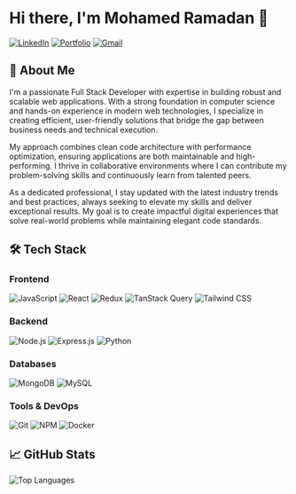 # Hi there, I'm Mohamed Ramadan 👋

[![LinkedIn](https://img.shields.io/badge/LinkedIn-0077B5?style=for-the-badge&logo=linkedin&logoColor=white)](https://www.linkedin.com/in/mohamed-ramadan-25a560217/)
[![Portfolio](https://img.shields.io/badge/Portfolio-%23000000.svg?style=for-the-badge&logo=firefox&logoColor=#FF7139)](https://mrportfolio-green.vercel.app/)
[![Gmail](https://img.shields.io/badge/Gmail-D14836?style=for-the-badge&logo=gmail&logoColor=white)](mailto:muhamedramadan2002@gmail.com)

## 🚀 About Me

I'm a passionate Full Stack Developer with expertise in building robust and scalable web applications. With a strong foundation in computer science and hands-on experience in modern web technologies, I specialize in creating efficient, user-friendly solutions that bridge the gap between business needs and technical execution.

My approach combines clean code architecture with performance optimization, ensuring applications are both maintainable and high-performing. I thrive in collaborative environments where I can contribute my problem-solving skills and continuously learn from talented peers.

As a dedicated professional, I stay updated with the latest industry trends and best practices, always seeking to elevate my skills and deliver exceptional results. My goal is to create impactful digital experiences that solve real-world problems while maintaining elegant code standards.

## 🛠️ Tech Stack

### Frontend
![JavaScript](https://img.shields.io/badge/JavaScript-F7DF1E?style=for-the-badge&logo=javascript&logoColor=black)
![React](https://img.shields.io/badge/React-20232A?style=for-the-badge&logo=react&logoColor=61DAFB)
![Redux](https://img.shields.io/badge/Redux-593D88?style=for-the-badge&logo=redux&logoColor=white)
![TanStack Query](https://img.shields.io/badge/-TanStack_Query-FF4154?style=for-the-badge&logo=reactquery&logoColor=white)
![Tailwind CSS](https://img.shields.io/badge/Tailwind_CSS-38B2AC?style=for-the-badge&logo=tailwind-css&logoColor=white)

### Backend
![Node.js](https://img.shields.io/badge/Node.js-339933?style=for-the-badge&logo=nodedotjs&logoColor=white)
![Express.js](https://img.shields.io/badge/Express.js-000000?style=for-the-badge&logo=express&logoColor=white)
![Python](https://img.shields.io/badge/Python-3776AB?style=for-the-badge&logo=python&logoColor=white)

### Databases
![MongoDB](https://img.shields.io/badge/MongoDB-4EA94B?style=for-the-badge&logo=mongodb&logoColor=white)
![MySQL](https://img.shields.io/badge/MySQL-005C84?style=for-the-badge&logo=mysql&logoColor=white)

### Tools & DevOps
![Git](https://img.shields.io/badge/Git-F05032?style=for-the-badge&logo=git&logoColor=white)
![NPM](https://img.shields.io/badge/npm-CB3837?style=for-the-badge&logo=npm&logoColor=white)
![Docker](https://img.shields.io/badge/Docker-2CA5E0?style=for-the-badge&logo=docker&logoColor=white)

## 📈 GitHub Stats

![Top Languages](https://github-readme-stats.vercel.app/api/top-langs/?username=MohamedRamadan200224&layout=compact&theme=radical)
